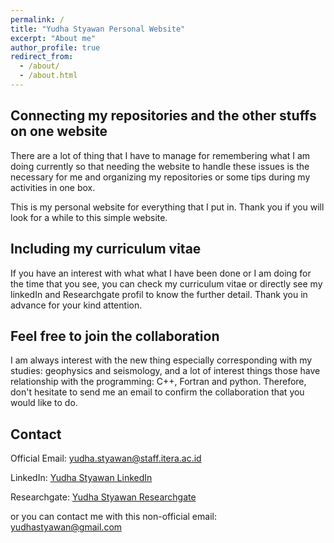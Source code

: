 ```yaml
---
permalink: /
title: "Yudha Styawan Personal Website"
excerpt: "About me"
author_profile: true
redirect_from: 
  - /about/
  - /about.html
---
```


Connecting my repositories and the other stuffs on one website
------
There are a lot of thing that I have to manage for remembering what I am doing currently so that needing the website to handle these issues is the necessary for me and organizing my repositories or some tips during my activities in one box.

This is my personal website for everything that I put in. Thank you if you will look for a while to this simple website.


Including my curriculum vitae
------
If you have an interest with what what I have been done or I am doing for the time that you see, you can check my curriculum vitae or directly see my linkedIn and Researchgate profil to know the further detail. Thank you in advance for your kind attention.


Feel free to join the collaboration
------
I am always interest with the new thing especially corresponding with my studies: geophysics and seismology, and a lot of interest things those have relationship with the programming: C++, Fortran and python. Therefore, don't hesitate to send me an email to confirm the collaboration that you would like to do.


Contact
------
Official Email: [yudha.styawan@staff.itera.ac.id](mailto:yudha.styawan@staff.itera.ac.id) 

LinkedIn: [Yudha Styawan LinkedIn](https://www.linkedin.com/in/yudhastyawan/)

Researchgate: [Yudha Styawan Researchgate](https://www.researchgate.net/profile/Yudha_Styawan)

or you can contact me with this non-official email:  [yudhastyawan@gmail.com](mailto:yudhastyawan@gmail.com)